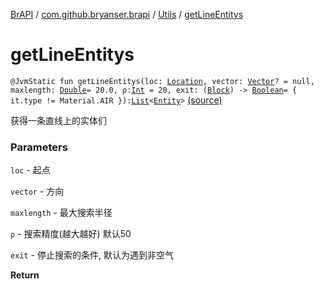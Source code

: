 [BrAPI](../../index.md) / [com.github.bryanser.brapi](../index.md) / [Utils](index.md) / [getLineEntitys](./get-line-entitys.md)

# getLineEntitys

`@JvmStatic fun getLineEntitys(loc: `[`Location`](https://hub.spigotmc.org/javadocs/spigot/org/bukkit/Location.html)`, vector: `[`Vector`](https://hub.spigotmc.org/javadocs/spigot/org/bukkit/util/Vector.html)`? = null, maxlength: `[`Double`](https://kotlinlang.org/api/latest/jvm/stdlib/kotlin/-double/index.html)` = 20.0, ρ: `[`Int`](https://kotlinlang.org/api/latest/jvm/stdlib/kotlin/-int/index.html)` = 20, exit: (`[`Block`](https://hub.spigotmc.org/javadocs/spigot/org/bukkit/block/Block.html)`) -> `[`Boolean`](https://kotlinlang.org/api/latest/jvm/stdlib/kotlin/-boolean/index.html)` = { it.type != Material.AIR }): `[`List`](https://kotlinlang.org/api/latest/jvm/stdlib/kotlin.collections/-list/index.html)`<`[`Entity`](https://hub.spigotmc.org/javadocs/spigot/org/bukkit/entity/Entity.html)`>` [(source)](https://github.com/BryanSer/BrAPI/raw/ver-kotlin/src/main/kotlin/com/github/bryanser/brapi/Utils.kt#L289)

获得一条直线上的实体们

### Parameters

`loc` - 起点

`vector` - 方向

`maxlength` - 最大搜索半径

`ρ` - 搜索精度(越大越好) 默认50

`exit` - 停止搜索的条件, 默认为遇到非空气

**Return**

